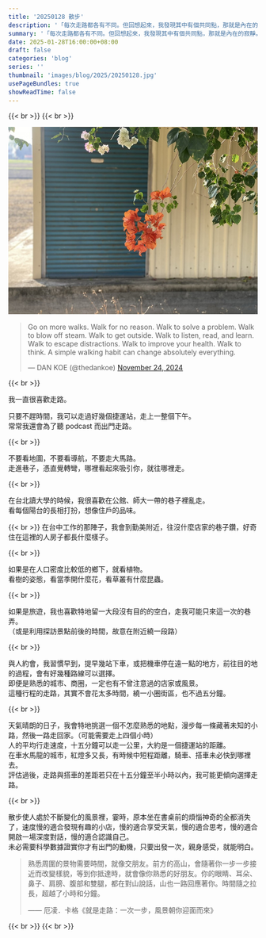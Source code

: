 ```yaml
---
title: '20250128 散步'
description: '「每次走路都各有不同。但回想起來，我發現其中有個共同點，那就是內在的寂靜。走路和寂靜是一體的。寂靜很抽象，而走路很具體。」'
summary: '「每次走路都各有不同。但回想起來，我發現其中有個共同點，那就是內在的寂靜。走路和寂靜是一體的。寂靜很抽象，而走路很具體。」'
date: 2025-01-28T16:00:00+08:00
draft: false
categories: 'blog'
series: ''
thumbnail: 'images/blog/2025/20250128.jpg'
usePageBundles: true
showReadTime: false
---
```


{{< br >}}
{{< br >}}

![散步遇到的路邊風景](001.jpg)

<blockquote class="twitter-tweet" data-theme="dark"><p lang="en" dir="ltr">Go on more walks. Walk for no reason. Walk to solve a problem. Walk to blow off steam. Walk to get outside. Walk to listen, read, and learn. Walk to escape distractions. Walk to improve your health. Walk to think. A simple walking habit can change absolutely everything.</p>— DAN KOE (@thedankoe) <a href="https://twitter.com/thedankoe/status/1860673473749909984?ref_src=twsrc^tfw">November 24, 2024</a></blockquote> <script async src="https://platform.twitter.com/widgets.js" charset="utf-8"></script>

{{< br >}}

我一直很喜歡走路。

只要不趕時間，我可以走過好幾個捷運站，走上一整個下午。<br>
常常我還會為了聽 podcast 而出門走路。

{{< br >}}

不要看地圖，不要看導航，不要走大馬路。<br>
走進巷子，憑直覺轉彎，哪裡看起來吸引你，就往哪裡走。

{{< br >}}

在台北讀大學的時候，我很喜歡在公館、師大一帶的巷子裡亂走。<br>
看每個陽台的長相打扮，想像住戶的品味。

{{< br >}}
在台中工作的那陣子，我會到勤美附近，往沒什麼店家的巷子鑽，好奇住在這裡的人房子都長什麼樣子。

{{< br >}}

如果是在人口密度比較低的鄉下，就看植物。<br>
看樹的姿態，看當季開什麼花，看草叢有什麼昆蟲。

{{< br >}}

如果是旅遊，我也喜歡特地留一大段沒有目的的空白，走我可能只來這一次的巷弄。<br>
（或是利用探訪景點前後的時間，故意在附近繞一段路）

{{< br >}}

與人約會，我習慣早到，提早幾站下車，或把機車停在遠一點的地方，前往目的地的過程，會有好幾種路線可以選擇。<br>
即便是熟悉的城市、商圈，一定也有不曾注意過的店家或風景。
<br>
這種行程的走路，其實不會花太多時間，繞一小圈街區，也不過五分鐘。

{{< br >}}

天氣晴朗的日子，我會特地挑選一個不怎麼熟悉的地點，漫步每一條藏著未知的小路，然後一路走回家。（可能需要走上四個小時）
<br>
人的平均行走速度，十五分鐘可以走一公里，大約是一個捷運站的距離。<br>
在車水馬龍的城市，紅燈多又長，有時候中短程距離，騎車、搭車未必快到哪裡去。<br>
評估過後，走路與搭車的差距若只在十五分鐘至半小時以內，我可能更傾向選擇走路。

{{< br >}}

散步使人處於不斷變化的風景裡，霎時，原本坐在書桌前的煩惱神奇的全都消失了，速度慢的適合發現有趣的小店，慢的適合享受天氣，慢的適合思考，慢的適合開啟一場深度對話，慢的適合認識自己。
<br>
未必需要科學數據證實你才有出門的動機，只要出發一次，親身感受，就能明白。

> 熟悉周圍的景物需要時間，就像交朋友。前方的高山，會隨著你一步一步接近而改變樣貌，等到你抵達時，就會像你熟悉的好朋友。你的眼睛、耳朵、鼻子、肩膀、腹部和雙腿，都在對山說話，山也一路回應著你。時間隨之拉長，超越了小時和分鐘。
>
> —— 厄凌．卡格《就是走路：一次一步，風景朝你迎面而來》

{{< br >}}
{{< br >}}
